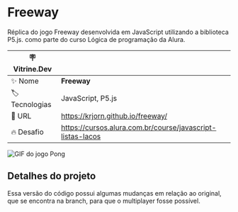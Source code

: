 # Freeway

Réplica do jogo Freeway desenvolvida em JavaScript utilizando a biblioteca P5.js. como parte do curso Lógica de programação da Alura.

| :placard: Vitrine.Dev ||
| ------------- | --- |
| :sparkles: Nome | **Freeway**
| :label: Tecnologias | JavaScript, P5.js
| :rocket: URL | https://krjorn.github.io/freeway/
| :fire: Desafio | https://cursos.alura.com.br/course/javascript-listas-lacos

![GIF do jogo Pong](img/project.gif#vitrinedev)

## Detalhes do projeto

Essa versão do código possui algumas mudanças em relação ao original, que se encontra na branch, para que o multiplayer fosse possível.